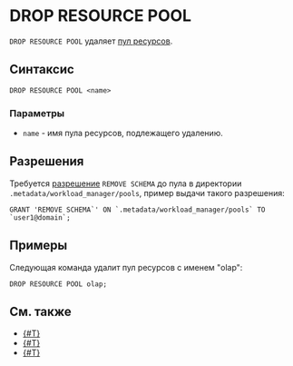 # DROP RESOURCE POOL

`DROP RESOURCE POOL` удаляет [пул ресурсов](../../../concepts/glossary.md#resource-pool).

## Синтаксис

```yql
DROP RESOURCE POOL <name>
```

### Параметры

* `name` - имя пула ресурсов, подлежащего удалению.

## Разрешения

Требуется [разрешение](./grant.md#permissions-list) `REMOVE SCHEMA` до пула в директории `.metadata/workload_manager/pools`, пример выдачи такого разрешения:

```yql
GRANT 'REMOVE SCHEMA`' ON `.metadata/workload_manager/pools` TO `user1@domain`;
```

## Примеры

Следующая команда удалит пул ресурсов с именем "olap":

```yql
DROP RESOURCE POOL olap;
```

## См. также

* [{#T}](../../../dev/resource-consumption-management.md)
* [{#T}](create-resource-pool.md)
* [{#T}](alter-resource-pool.md)